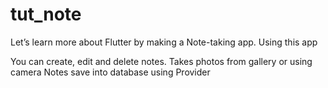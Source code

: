 # tut_note

Let’s learn more about Flutter by making a Note-taking app. Using this app

You can create, edit and delete notes.
Takes photos from gallery or using camera
Notes save into database using Provider